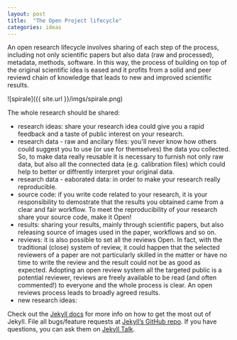 ```yaml
---
layout: post
title:  "The Open Project lifecycle"
categories: ideas
---
```

An open research lifecycle involves sharing of each step of the process, including not only scientific papers but also data (raw and processed), metadata, methods, software. In this way, the process of building on top of the original scientific idea is eased and it profits from a solid and peer reviewd chain of knowledge that leads to new and improved scientific results.

![spirale]({{ site.url }}/imgs/spirale.png)

The whole research should be shared: 
* research ideas: share your research idea could give you a rapid feedback and a taste of public interest on your research.
* research data - raw and ancilary files: you'll never know how others could suggest you to use (or use for themselves) the data you collected. So, to make data really reusable it is necessary to furnish not only raw data, but also all the connected data (e.g. calibration files) which could help to better or diffrently interpret your original data.
* research data - eaborated data: in order to make your research really reproducible.
* source code: if you write code related to your research, it is your responsibility to demostrate that the results you obtained came from a clear and fair workflow. To meet the reproducibility of your research share your source code, make it Open!
* results: sharing your results, mainly through scientific papers, but also releasing source of images used in the paper, workflows and so on.
* reviews: it is also possible to set all the reviews Open. In fact, with the traditional (close) system of review, it could happen that the selected reviewers of a paper are not particularly skilled in the matter or have no time to write the review and the result could not be as good as expected. Adopting an open review system all the targeted public is a potential reviewer, reviews are freely available to be read (and often commented!) to everyone and the whole process is clear. An open reviews process leads to broadly agreed results.
* new research ideas:


Check out the [Jekyll docs][jekyll-docs] for more info on how to get the most out of Jekyll. File all bugs/feature requests at [Jekyll’s GitHub repo][jekyll-gh]. If you have questions, you can ask them on [Jekyll Talk][jekyll-talk].

[jekyll-docs]: http://jekyllrb.com/docs/home
[jekyll-gh]:   https://github.com/jekyll/jekyll
[jekyll-talk]: https://talk.jekyllrb.com/
